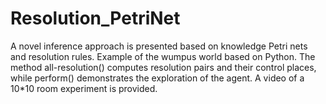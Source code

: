 # Resolution_PetriNet
A novel inference approach is presented based on knowledge Petri nets and resolution rules.
Example of the wumpus world based on Python. 
The method all-resolution() computes resolution pairs and their control places, while perform() demonstrates the exploration of the agent. 
A video of a 10*10 room experiment is provided.
